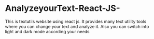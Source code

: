 # AnalyzeyourText-React-JS-
This is textutils website using react js. It provides many text utility tools where you can change your text and analyze it. Also you can switch into light and dark mode according your needs
